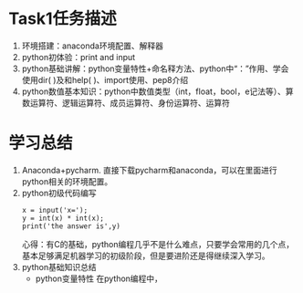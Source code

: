 Task1任务描述
====
1. 环境搭建：anaconda环境配置、解释器<br>
2. python初体验：print and input<br>
3. python基础讲解：python变量特性+命名释方法、python中“：”作用、学会使用dir( )及和help( )、import使用、pep8介绍<br>
4. python数值基本知识：python中数值类型（int，float，bool，e记法等）、算数运算符、逻辑运算符、成员运算符、身份运算符、运算符

# 学习总结
1. Anaconda+pycharm. 直接下载pycharm和anaconda，可以在里面进行python相关的环境配置。<br>
2. python初级代码编写<br>
    ``` 
    x = input('x=');
    y = int(x) * int(x);
    print('the answer is',y)
    ```
    心得：有C的基础，python编程几乎不是什么难点，只要学会常用的几个点，基本足够满足机器学习的初级阶段，但是要进阶还是得继续深入学习。
3. python基础知识总结<br>
    * python变量特性
        在python编程中，
